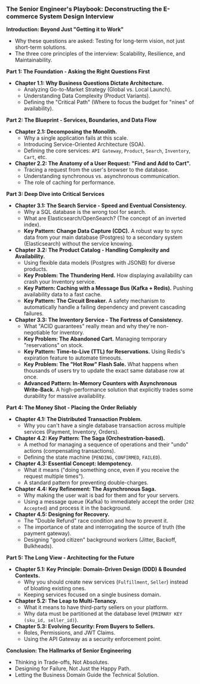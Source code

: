 ### The Senior Engineer's Playbook: Deconstructing the E-commerce System Design Interview

**Introduction: Beyond Just "Getting it to Work"**
*   Why these questions are asked: Testing for long-term vision, not just short-term solutions.
*   The three core principles of the interview: Scalability, Resilience, and Maintainability.

**Part 1: The Foundation - Asking the Right Questions First**
*   **Chapter 1.1: Why Business Questions Dictate Architecture.**
    *   Analyzing Go-to-Market Strategy (Global vs. Local Launch).
    *   Understanding Data Complexity (Product Variants).
    *   Defining the "Critical Path" (Where to focus the budget for "nines" of availability).

**Part 2: The Blueprint - Services, Boundaries, and Data Flow**
*   **Chapter 2.1: Decomposing the Monolith.**
    *   Why a single application fails at this scale.
    *   Introducing Service-Oriented Architecture (SOA).
    *   Defining the core services: `API Gateway`, `Product`, `Search`, `Inventory`, `Cart`, etc.
*   **Chapter 2.2: The Anatomy of a User Request: "Find and Add to Cart".**
    *   Tracing a request from the user's browser to the database.
    *   Understanding synchronous vs. asynchronous communication.
    *   The role of caching for performance.

**Part 3: Deep Dive into Critical Services**
*   **Chapter 3.1: The Search Service - Speed and Eventual Consistency.**
    *   Why a SQL database is the wrong tool for search.
    *   What are Elasticsearch/OpenSearch? (The concept of an inverted index).
    *   **Key Pattern: Change Data Capture (CDC).** A robust way to sync data from your main database (Postgres) to a secondary system (Elasticsearch) without the service knowing.
*   **Chapter 3.2: The Product Catalog - Handling Complexity and Availability.**
    *   Using flexible data models (Postgres with JSONB) for diverse products.
    *   **Key Problem: The Thundering Herd.** How displaying availability can crash your Inventory service.
    *   **Key Pattern: Caching with a Message Bus (Kafka + Redis).** Pushing availability data to a fast cache.
    *   **Key Pattern: The Circuit Breaker.** A safety mechanism to automatically handle a failing dependency and prevent cascading failures.
*   **Chapter 3.3: The Inventory Service - The Fortress of Consistency.**
    *   What "ACID guarantees" really mean and why they're non-negotiable for inventory.
    *   **Key Problem: The Abandoned Cart.** Managing temporary "reservations" on stock.
    *   **Key Pattern: Time-to-Live (TTL) for Reservations.** Using Redis's expiration feature to automate timeouts.
    *   **Key Problem: The "Hot Row" Flash Sale.** What happens when thousands of users try to update the exact same database row at once.
    *   **Advanced Pattern: In-Memory Counters with Asynchronous Write-Back.** A high-performance solution that explicitly trades some durability for massive availability.

**Part 4: The Money Shot - Placing the Order Reliably**
*   **Chapter 4.1: The Distributed Transaction Problem.**
    *   Why you can't have a single database transaction across multiple services (Payment, Inventory, Orders).
*   **Chapter 4.2: Key Pattern: The Saga (Orchestration-based).**
    *   A method for managing a sequence of operations and their "undo" actions (compensating transactions).
    *   Defining the state machine (`PENDING`, `CONFIRMED`, `FAILED`).
*   **Chapter 4.3: Essential Concept: Idempotency.**
    *   What it means ("doing something once, even if you receive the request multiple times").
    *   A standard pattern for preventing double-charges.
*   **Chapter 4.4: Key Refinement: The Asynchronous Saga.**
    *   Why making the user wait is bad for them and for your servers.
    *   Using a message queue (Kafka) to immediately accept the order (`202 Accepted`) and process it in the background.
*   **Chapter 4.5: Designing for Recovery.**
    *   The "Double Refund" race condition and how to prevent it.
    *   The importance of state and interrogating the source of truth (the payment gateway).
    *   Designing "good citizen" background workers (Jitter, Backoff, Bulkheads).

**Part 5: The Long View - Architecting for the Future**
*   **Chapter 5.1: Key Principle: Domain-Driven Design (DDD) & Bounded Contexts.**
    *   Why you should create new services (`Fulfillment`, `Seller`) instead of bloating existing ones.
    *   Keeping services focused on a single business domain.
*   **Chapter 5.2: The Leap to Multi-Tenancy.**
    *   What it means to have third-party sellers on your platform.
    *   Why data must be partitioned at the database level (`PRIMARY KEY (sku_id, seller_id)`).
*   **Chapter 5.3: Evolving Security: From Buyers to Sellers.**
    *   Roles, Permissions, and JWT Claims.
    *   Using the API Gateway as a security enforcement point.

**Conclusion: The Hallmarks of Senior Engineering**
*   Thinking in Trade-offs, Not Absolutes.
*   Designing for Failure, Not Just the Happy Path.
*   Letting the Business Domain Guide the Technical Solution.